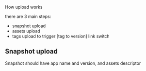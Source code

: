 How upload works

there are 3 main steps:

- snapshot upload
- assets upload
- tags upload to trigger [tag to version] link switch

## Snapshot upload

Snapshot should have app name and version, and assets descriptor
